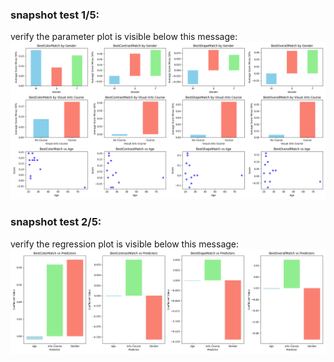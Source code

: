 ### **snapshot test 1/5:**
verify the parameter plot is visible below this message:
![alt text](Experiment_Parameter_Plot.png "Title")


### **snapshot test 2/5:**
verify the regression plot is visible below this message:
![alt text](Experiment_Regression_Plot.png "Title")
